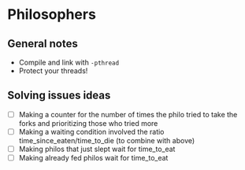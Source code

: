# Philosophers

## General notes

- Compile and link with `-pthread`
- Protect your threads!

## Solving issues ideas

- [ ] Making a counter for the number of times the philo tried to take the forks and prioritizing those who tried more
- [ ] Making a waiting condition involved the ratio time_since_eaten/time_to_die (to combine with above)
- [ ] Making philos that just slept wait for time_to_eat
- [ ] Making already fed philos wait for time_to_eat